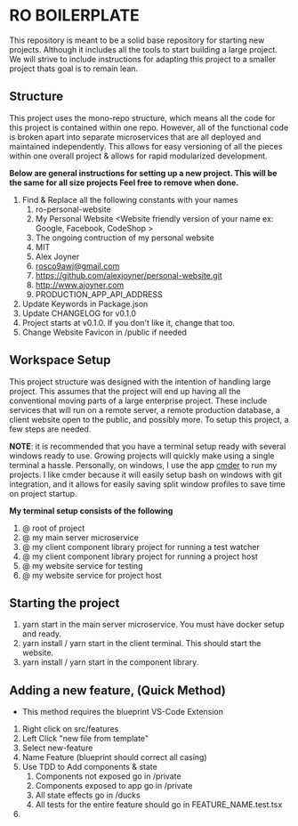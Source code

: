 # RO BOILERPLATE
This repository is meant to be a solid base repository for starting new projects.  Although it includes all the tools to start building a large project. We will strive to include instructions for adapting this project to a smaller project thats goal is to remain lean.

## Structure
This project uses the mono-repo structure, which means all the code for this project is contained within one repo. However, all of the functional code is broken apart into separate microservices that are all deployed and maintained independently.  This allows for easy versioning of all the pieces within one overall project & allows for rapid modularized development.

**Below are general instructions for setting up a new project. This will be the same for all size projects Feel free to remove when done.**
  1. Find & Replace all the following constants with your names
     1. ro-personal-website <Name that is used for your repository ex: my-project>
     2. My Personal Website <Website friendly version of your name ex: Google, Facebook, CodeShop >
     8. The ongoing contruction of my personal website <Short description of what your project does>
     3. MIT
     4. Alex Joyner
     5. rosco9awj@gmail.com
     6. https://github.com/alexjoyner/personal-website.git
     7. http://www.ajoyner.com
     8. PRODUCTION_APP_API_ADDRESS
  2. Update Keywords in Package.json
  3. Update CHANGELOG for v0.1.0
  4. Project starts at v0.1.0.  If you don't like it, change that too.
  5. Change Website Favicon in /public if needed

## Workspace Setup
This project structure was designed with the intention of handling large project.  This assumes that the project will end up having all the conventional moving parts of a large enterprise project.  These include services that will run on a remote server,  a remote production database, a client website open to the public, and possibly more.  To setup this project, a few steps are needed.

**NOTE**: it is recommended that you have a terminal setup ready with several windows ready to use.  Growing projects will quickly make using a single terminal a hassle. Personally, on windows, I use the app [cmder](http://cmder.net/) to run my projects. I like cmder because it will easily setup bash on windows with git integration, and it allows for easily saving split window profiles to save time on project startup.

**My terminal setup consists of the following**
  1. @ root of project
  2. @ my main server microservice
  3. @ my client component library project for running a test watcher
  4. @ my client component library project for running a project host
  5. @ my website service for testing
  6. @ my website service for project host

## Starting the project
  1. yarn start in the main server microservice.  You must have docker setup and ready.
  2. yarn install / yarn start in the client terminal. This should start the website.
  3. yarn install / yarn start in the component library.


## Adding a new feature, (Quick Method)
  - This method requires the blueprint VS-Code Extension
  1. Right click on src/features
  2. Left Click "new file from template"
  3. Select new-feature
  4. Name Feature (blueprint should correct all casing)
  5. Use TDD to Add components & state
     1. Components not exposed go in /private
     2. Components exposed to app go in /private
     3. All state effects go in /ducks
     4. All tests for the entire feature should go in FEATURE_NAME.test.tsx
  6. 